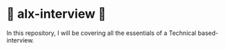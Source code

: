 # :shell: alx-interview :shell:

In this repository, I will be covering all the essentials of a Technical based-interview.
